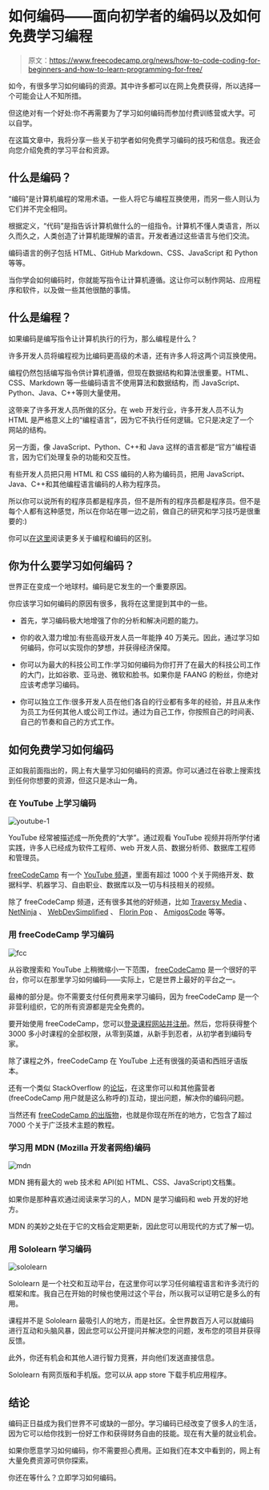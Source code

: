 # 如何编码——面向初学者的编码以及如何免费学习编程

> 原文：<https://www.freecodecamp.org/news/how-to-code-coding-for-beginners-and-how-to-learn-programming-for-free/>

如今，有很多学习如何编码的资源。其中许多都可以在网上免费获得，所以选择一个可能会让人不知所措。

但这绝对有一个好处:你不再需要为了学习如何编码而参加付费训练营或大学。可以自学。

在这篇文章中，我将分享一些关于初学者如何免费学习编码的技巧和信息。我还会向您介绍免费的学习平台和资源。

## 什么是编码？

“编码”是计算机编程的常用术语。一些人将它与编程互换使用，而另一些人则认为它们并不完全相同。

根据定义，“代码”是指告诉计算机做什么的一组指令。计算机不懂人类语言，所以久而久之，人类创造了计算机能理解的语言。开发者通过这些语言与他们交流。

编码语言的例子包括 HTML、GitHub Markdown、CSS、JavaScript 和 Python 等等。

当你学会如何编码时，你就能写指令让计算机遵循。这让你可以制作网站、应用程序和软件，以及做一些其他很酷的事情。

## 什么是编程？

如果编码是编写指令让计算机执行的行为，那么编程是什么？

许多开发人员将编程视为比编码更高级的术语，还有许多人将这两个词互换使用。

编程仍然包括编写指令供计算机遵循，但现在数据结构和算法很重要。HTML、CSS、Markdown 等一些编码语言不使用算法和数据结构，而 JavaScript、Python、Java、C++等则大量使用。

这带来了许多开发人员所做的区分。在 web 开发行业，许多开发人员不认为 HTML 是严格意义上的“编程语言”，因为它不执行任何逻辑。它只是决定了一个网站的结构。

另一方面，像 JavaScript、Python、C++和 Java 这样的语言都是“官方”编程语言，因为它们处理复杂的功能和交互性。

有些开发人员把只用 HTML 和 CSS 编码的人称为编码员，把用 JavaScript、Java、C++和其他编程语言编码的人称为程序员。

所以你可以说所有的程序员都是程序员，但不是所有的程序员都是程序员。但不是每个人都有这种感觉，所以在你站在哪一边之前，做自己的研究和学习技巧是很重要的:)

你可以[在这里](https://www.freecodecamp.org/news/programming-coding-developement-whats-the-difference/)阅读更多关于编程和编码的区别。

## 你为什么要学习如何编码？

世界正在变成一个地球村。编码是它发生的一个重要原因。

你应该学习如何编码的原因有很多，我将在这里提到其中的一些。

*   首先，学习编码极大地增强了你的分析和解决问题的能力。

*   你的收入潜力增加:有些高级开发人员一年能挣 40 万美元。因此，通过学习如何编码，你可以实现你的梦想，并获得经济保障。

*   你可以为最大的科技公司工作:学习如何编码为你打开了在最大的科技公司工作的大门，比如谷歌、亚马逊、微软和脸书。如果你是 FAANG 的粉丝，你绝对应该考虑学习编码。

*   你可以独立工作:很多开发人员在他们各自的行业都有多年的经验，并且从未作为员工为任何其他人或公司工作过。通过为自己工作，你按照自己的时间表、自己的节奏和自己的方式工作。

## 如何免费学习如何编码

正如我前面指出的，网上有大量学习如何编码的资源。你可以通过在谷歌上搜索找到任何你想要的资源，但这只是冰山一角。

### 在 YouTube 上学习编码

![youtube-1](img/91f613769066af119691e6eccf92c6b1.png)

YouTube 经常被描述成一所免费的“大学”。通过观看 YouTube 视频并将所学付诸实践，许多人已经成为软件工程师、web 开发人员、数据分析师、数据库工程师和管理员。

[freeCodeCamp](https://freecodecamp.org/) 有一个 [YouTube 频道](https://www.youtube.com/channel/UC8butISFwT-Wl7EV0hUK0BQ)，里面有超过 1000 个关于网络开发、数据科学、机器学习、自由职业、数据库以及一切与科技相关的视频。

除了 freeCodeCamp 频道，还有很多其他的好频道，比如 [Traversy Media](https://www.youtube.com/user/TechGuyWeb) 、 [NetNinja](https://www.youtube.com/channel/UCW5YeuERMmlnqo4oq8vwUpg) 、 [WebDevSimplified](https://www.youtube.com/channel/UCFbNIlppjAuEX4znoulh0Cw) 、 [Florin Pop](https://www.youtube.com/channel/UCeU-1X402kT-JlLdAitxSMA) 、 [AmigosCode](https://www.youtube.com/user/djdjalas) 等等。

### 用 freeCodeCamp 学习编码

![fcc](img/a5752ee0505d04a7989506e3f7561a41.png)

从谷歌搜索和 YouTube 上稍微缩小一下范围， [freeCodeCamp](https://freecodecamp.org/) 是一个很好的平台，你可以在那里学习如何编码——实际上，它是世界上最好的平台之一。

最棒的部分是。你不需要支付任何费用来学习编码，因为 freeCodeCamp 是一个非营利组织，它的所有资源都是完全免费的。

要开始使用 freeCodeCamp，您可以[登录课程网站并注册](https://www.freecodecamp.org/learn/)。然后，您将获得整个 3000 多小时课程的全部权限，从零到英雄，从新手到忍者，从初学者到编码专家。

除了课程之外，freeCodeCamp 在 YouTube 上还有很强的英语和西班牙语版本。

还有一个类似 StackOverflow 的[论坛](https://forum.freecodecamp.org/)，在这里你可以和其他露营者(freeCodeCamp 用户就是这么称呼的)互动，提出问题，解决你的编码问题。

当然还有 [freeCodeCamp 的出版物](https://freecodecamp.org/news)，也就是你现在所在的地方，它包含了超过 7000 个关于广泛技术主题的教程。

### 学习用 MDN (Mozilla 开发者网络)编码

![mdn](img/26e6879a83117ec40fd5945d89072d13.png)

MDN 拥有最大的 web 技术和 API(如 HTML、CSS、JavaScript)文档集。

如果你是那种喜欢通过阅读来学习的人，MDN 是学习编码和 web 开发的好地方。

MDN 的美妙之处在于它的文档会定期更新，因此您可以用现代的方式了解一切。

### 用 Sololearn 学习编码

![sololearn](img/3397b80bcc44b3fe7f3f94c52077c5f1.png)

Sololearn 是一个社交和互动平台，在这里你可以学习任何编程语言和许多流行的框架和库。我自己在开始的时候也使用过这个平台，所以我可以证明它是多么的有用。

课程并不是 Sololearn 最吸引人的地方，而是社区。全世界数百万人可以就编码进行互动和头脑风暴，因此您可以公开提问并解决您的问题，发布您的项目并获得反馈。

此外，你还有机会和其他人进行智力竞赛，并向他们发送直接信息。

Sololearn 有网页版和手机版。您可以从 app store 下载手机应用程序。

## 结论

编码正日益成为我们世界不可或缺的一部分。学习编码已经改变了很多人的生活，因为它可以给你找到一份好工作和获得财务自由的技能。现在有大量的就业机会。

如果你愿意学习如何编码，你不需要担心费用。正如我们在本文中看到的，网上有大量免费资源可供你探索。

你还在等什么？立即学习如何编码。